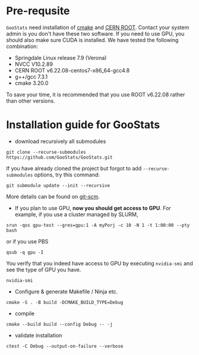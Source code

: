 # Pre-requsite

`GooStats` need installation of [cmake](https://cmake.org/download/)
and [CERN ROOT](https://root.cern/releases/release-62208/). Contact your system admin is you don't have these two
software. If you need to use GPU, you should also make sure CUDA is installed. We have tested the following
combination:
- Springdale Linux release 7.9 (Verona)
- NVCC V10.2.89
- CERN ROOT v6.22.08-centos7-x86_64-gcc4.8
- g++/gcc 7.3.1
- cmake 3.20.0

To save your time, it is recommended that you use ROOT v6.22.08 rather than other versions.

# Installation guide for GooStats

- download recursively all submodules
```shell
git clone --recurse-submodules https://github.com/GooStats/GooStats.git
```

If you have already cloned the project but forgot to add `--recurse-submodules` options, try this command:
```shell
git submodule update --init --recursive
```
More details can be found on [git-scm](https://git-scm.com/book/en/v2/Git-Tools-Submodules).

- If you plan to use GPU, **now you should get access to GPU**. For example, if you
  use a cluster
  managed
  by SLURM,
```shell
srun -qos gpu-test --gres=gpu:1 -A myPorj -c 10 -N 1 -t 1:00:00 --pty bash
```
or if you use PBS
```shell
qsub -q gpu -I
```
You verify that you indeed have access to GPU by executing `nvidia-smi` and see the type of GPU you have.
```shell
nvidia-smi
```
- Configure & generate Makefile / Ninja etc.
```shell
cmake -S . -B build -DCMAKE_BUILD_TYPE=Debug
```
- compile
```shell
cmake --build build --config Debug -- -j
```
- validate installation
```shell
ctest -C Debug --output-on-failure --verbose
```
